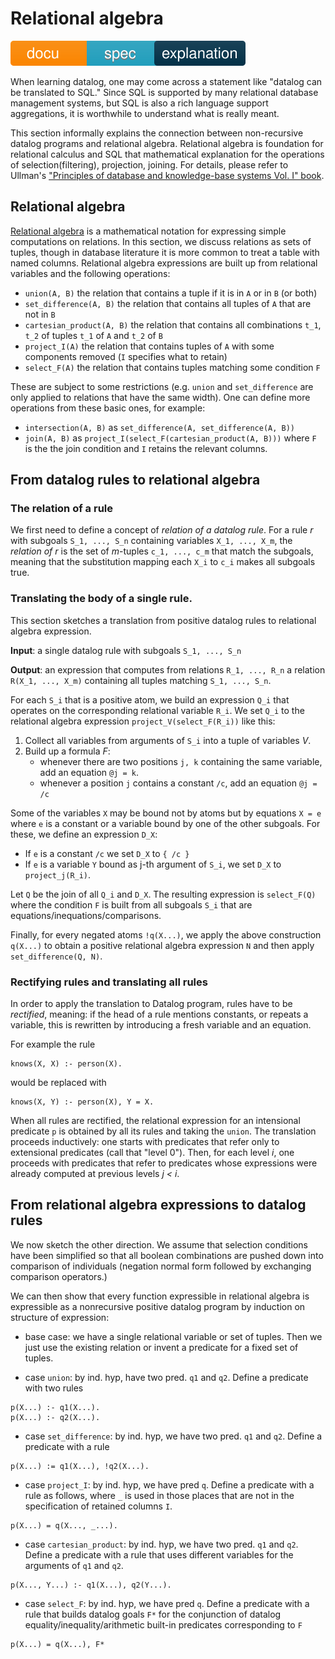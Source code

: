 # Relational algebra

![docu badge spec explanation](docu_spec_explanation.svg)

When learning datalog, one may come across a statement like 
"datalog can be translated to SQL." Since SQL is supported by many
relational database management systems, but SQL is also a rich language
support aggregations, it is worthwhile to understand what is really
meant.

This section informally explains the connection between non-recursive datalog
programs and relational algebra. Relational algebra is foundation for relational
calculus and SQL that mathematical explanation for the operations of
selection(filtering), projection, joining. For details, please refer to Ullman's
["Principles of database and knowledge-base systems Vol. I" book](bibliography.md).

## Relational algebra

[Relational algebra](https://en.wikipedia.org/wiki/Relational_algebra) is a
mathematical notation for expressing simple computations on relations. In this
section, we discuss relations as sets of tuples, though in database literature
it is more common to treat a table with named columns. Relational algebra
expressions are built up from relational variables and the following operations:

*   `union(A, B)` the relation that contains a tuple if it is in `A` or in `B`
    (or both)
*   `set_difference(A, B)` the relation that contains all tuples of `A` that are
    not in `B`
*   `cartesian_product(A, B)` the relation that contains all combinations `t_1`,
    `t_2` of tuples `t_1` of `A` and `t_2` of `B`
*   `project_I(A)` the relation that contains tuples of `A` with some components
    removed (`I` specifies what to retain)
*   `select_F(A)` the relation that contains tuples matching some condition `F`

These are subject to some restrictions (e.g. `union` and `set_difference` are
only applied to relations that have the same width). One can define more
operations from these basic ones, for example:

*   `intersection(A, B)` as `set_difference(A, set_difference(A, B))`
*   `join(A, B)` as `project_I(select_F(cartesian_product(A, B)))` where `F` is
    the the join condition and `I` retains the relevant columns.

## From datalog rules to relational algebra

### The relation of a rule

We first need to define a concept of *relation of a datalog rule*.
For a rule *r* with subgoals `S_1, ..., S_n` containing variables `X_1, ..., X_m`,
the *relation of r* is the set of *m*-tuples `c_1, ..., c_m` that match
the subgoals, meaning that the substitution mapping each `X_i` to `c_i` makes
all subgoals true.

### Translating the body of a single rule.

This section sketches a translation from positive datalog rules to relational
algebra expression.

**Input**: a single datalog rule with subgoals `S_1, ..., S_n`

**Output**: an expression that computes from relations `R_1, ..., R_n` a
relation `R(X_1, ..., X_m)` containing all tuples matching `S_1, ..., S_n`.

For each `S_i` that is a positive atom, we build an expression `Q_i` that
operates on the corresponding relational variable `R_i`. We set `Q_i` to the
relational algebra expression `project_V(select_F(R_i))` like this:

1.  Collect all variables from arguments of `S_i` into a tuple of variables *V*.
1.  Build up a formula *F*:
    *   whenever there are two positions `j, k` containing the same variable,
        add an equation `@j = k`.
    *   whenever a position `j` contains a constant `/c`, add an equation `@j =
        /c`

Some of the variables `X` may be bound not by atoms but by equations `X = e`
where `e` is a constant or a variable bound by one of the other subgoals. For
these, we define an expression `D_X`:

*   If `e` is a constant `/c` we set `D_X` to `{ /c }`
*   If `e` is a variable `Y` bound as j-th argument of `S_i`, we set `D_X` to
    `project_j(R_i)`.

Let `Q` be the join of all `Q_i` and `D_X`. The resulting expression is
`select_F(Q)` where the condition `F` is built from all subgoals `S_i` that are
equations/inequations/comparisons.

Finally, for every negated atoms `!q(X...)`, we apply the above
construction `q(X...)` to obtain a positive relational algebra expression `N`
and then apply `set_difference(Q, N)`.

### Rectifying rules and translating all rules

In order to apply the translation to Datalog program, rules have to be
*rectified*, meaning: if the head of a rule mentions constants, or repeats a
variable, this is rewritten by introducing a fresh variable and an equation.

For example the rule

```
knows(X, X) :- person(X).
```

would be replaced with

```
knows(X, Y) :- person(X), Y = X.
```

When all rules are rectified, the relational expression for an intensional
predicate `p` is obtained by all its rules and taking the `union`. The
translation proceeds inductively: one starts with predicates that refer
only to extensional predicates (call that "level 0"). Then, for each level *i*,
one proceeds with predicates that refer to predicates whose
expressions were already computed at previous levels *j < i*.

## From relational algebra expressions to datalog rules

We now sketch the other direction. We assume that selection conditions have been
simplified so that all boolean combinations are pushed down into comparison of
individuals (negation normal form followed by exchanging comparison operators.)

We can then show that every function expressible in relational algebra is
expressible as a nonrecursive positive datalog program by induction on structure
of expression:

*   base case: we have a single relational variable or set of tuples. Then we
    just use the existing relation or invent a predicate for a fixed set of
    tuples.

*   case `union`: by ind. hyp, have two pred. `q1` and `q2`. Define a predicate
    with two rules
    
```
p(X...) :- q1(X...).
p(X...) :- q2(X...).
```

*   case `set_difference`: by ind. hyp, we have two pred. `q1` and `q2`. Define a
    predicate with a rule
    
```
p(X...) := q1(X...), !q2(X...).
```

*   case `project_I`: by ind. hyp, we have pred `q`. Define a predicate with a rule
    as follows, where `_` is used in those places that are not in the
    specification of retained columns `I`.

```
p(X...) = q(X..., _...).
``` 

*   case `cartesian_product`: by ind. hyp, we have two pred. `q1` and `q2`. Define a
    predicate with a rule that uses different variables for the arguments of
    `q1` and `q2`.
    
```
p(X..., Y...) :- q1(X...), q2(Y...).
```

*   case `select_F`: by ind. hyp, we have pred `q`. Define a predicate with a rule
    that builds datalog goals `F*` for the conjunction of datalog
    equality/inequality/arithmetic built-in predicates corresponding to `F`

```
p(X...) = q(X...), F*
```

